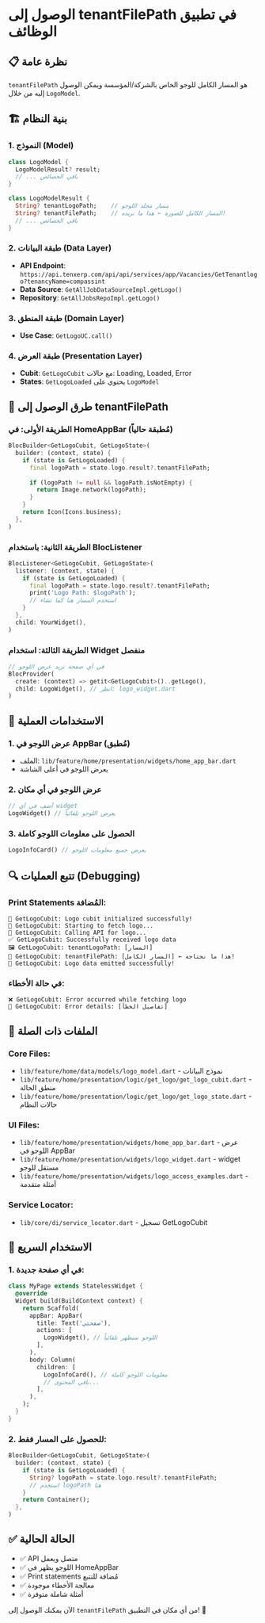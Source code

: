 # الوصول إلى tenantFilePath في تطبيق الوظائف

## 📋 نظرة عامة
`tenantFilePath` هو المسار الكامل للوجو الخاص بالشركة/المؤسسة ويمكن الوصول إليه من خلال `LogoModel`.

## 🏗️ بنية النظام

### 1. النموذج (Model)
```dart
class LogoModel {
  LogoModelResult? result;
  // ... باقي الخصائص
}

class LogoModelResult {
  String? tenantLogoPath;    // مسار مجلد اللوجو
  String? tenantFilePath;    // المسار الكامل للصورة ← هذا ما نريده!
  // ... باقي الخصائص
}
```

### 2. طبقة البيانات (Data Layer)
- **API Endpoint**: `https://api.tenxerp.com/api/api/services/app/Vacancies/GetTenantlogo?tenancyName=compassint`
- **Data Source**: `GetAllJobDataSourceImpl.getLogo()`
- **Repository**: `GetAllJobsRepoImpl.getLogo()`

### 3. طبقة المنطق (Domain Layer)
- **Use Case**: `GetLogoUC.call()`

### 4. طبقة العرض (Presentation Layer)
- **Cubit**: `GetLogoCubit` مع حالات: Loading, Loaded, Error
- **States**: `GetLogoLoaded` يحتوي على `LogoModel`

## 🔧 طرق الوصول إلى tenantFilePath

### الطريقة الأولى: في HomeAppBar (مُطبقة حالياً)
```dart
BlocBuilder<GetLogoCubit, GetLogoState>(
  builder: (context, state) {
    if (state is GetLogoLoaded) {
      final logoPath = state.logo.result?.tenantFilePath;
      
      if (logoPath != null && logoPath.isNotEmpty) {
        return Image.network(logoPath);
      }
    }
    return Icon(Icons.business);
  },
)
```

### الطريقة الثانية: باستخدام BlocListener
```dart
BlocListener<GetLogoCubit, GetLogoState>(
  listener: (context, state) {
    if (state is GetLogoLoaded) {
      final logoPath = state.logo.result?.tenantFilePath;
      print('Logo Path: $logoPath');
      // استخدم المسار هنا كما تشاء
    }
  },
  child: YourWidget(),
)
```

### الطريقة الثالثة: استخدام Widget منفصل
```dart
// في أي صفحة تريد عرض اللوجو
BlocProvider(
  create: (context) => getit<GetLogoCubit>()..getLogo(),
  child: LogoWidget(), // انظر: logo_widget.dart
)
```

## 📱 الاستخدامات العملية

### 1. عرض اللوجو في AppBar (مُطبق)
- الملف: `lib/feature/home/presentation/widgets/home_app_bar.dart`
- يعرض اللوجو في أعلى الشاشة

### 2. عرض اللوجو في أي مكان
```dart
// أضف في أي widget
LogoWidget() // يعرض اللوجو تلقائياً
```

### 3. الحصول على معلومات اللوجو كاملة
```dart
LogoInfoCard() // يعرض جميع معلومات اللوجو
```

## 🔍 تتبع العمليات (Debugging)

### Print Statements المُضافة:
```
🚀 GetLogoCubit: Logo cubit initialized successfully!
🔄 GetLogoCubit: Starting to fetch logo...
📡 GetLogoCubit: Calling API for logo...
✅ GetLogoCubit: Successfully received logo data
🖼️ GetLogoCubit: tenantLogoPath: [المسار]
📁 GetLogoCubit: tenantFilePath: [المسار الكامل] ← هذا ما نحتاجه!
🎉 GetLogoCubit: Logo data emitted successfully!
```

### في حالة الأخطاء:
```
❌ GetLogoCubit: Error occurred while fetching logo
🔴 GetLogoCubit: Error details: [تفاصيل الخطأ]
```

## 📂 الملفات ذات الصلة

### Core Files:
- `lib/feature/home/data/models/logo_model.dart` - نموذج البيانات
- `lib/feature/home/presentation/logic/get_logo/get_logo_cubit.dart` - منطق الحالة
- `lib/feature/home/presentation/logic/get_logo/get_logo_state.dart` - حالات النظام

### UI Files:
- `lib/feature/home/presentation/widgets/home_app_bar.dart` - عرض اللوجو في AppBar
- `lib/feature/home/presentation/widgets/logo_widget.dart` - widget مستقل للوجو
- `lib/feature/home/presentation/widgets/logo_access_examples.dart` - أمثلة متقدمة

### Service Locator:
- `lib/core/di/service_locator.dart` - تسجيل GetLogoCubit

## 🚀 الاستخدام السريع

### 1. في أي صفحة جديدة:
```dart
class MyPage extends StatelessWidget {
  @override
  Widget build(BuildContext context) {
    return Scaffold(
      appBar: AppBar(
        title: Text('صفحتي'),
        actions: [
          LogoWidget(), // اللوجو سيظهر تلقائياً
        ],
      ),
      body: Column(
        children: [
          LogoInfoCard(), // معلومات اللوجو كاملة
          // باقي المحتوى...
        ],
      ),
    );
  }
}
```

### 2. للحصول على المسار فقط:
```dart
BlocBuilder<GetLogoCubit, GetLogoState>(
  builder: (context, state) {
    if (state is GetLogoLoaded) {
      String? logoPath = state.logo.result?.tenantFilePath;
      // استخدم logoPath هنا
    }
    return Container();
  },
)
```

## ✅ الحالة الحالية
- ✅ API متصل ويعمل
- ✅ اللوجو يظهر في HomeAppBar
- ✅ Print statements مُضافة للتتبع
- ✅ معالجة الأخطاء موجودة
- ✅ أمثلة شاملة متوفرة

الآن يمكنك الوصول إلى `tenantFilePath` من أي مكان في التطبيق! 🎉
